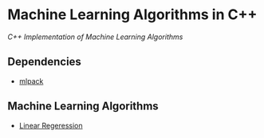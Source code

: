 # Machine Learning Algorithms in C++
*C++ Implementation of Machine Learning Algorithms*
## Dependencies
* [mlpack](https://www.mlpack.org/)
## Machine Learning Algorithms
* [Linear Regeression](LinearRegression)